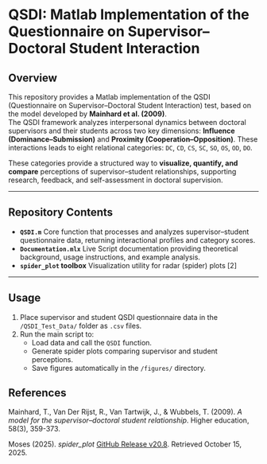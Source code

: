 # QSDI: Matlab Implementation of the Questionnaire on Supervisor–Doctoral Student Interaction

## Overview
This repository provides a Matlab implementation of the QSDI (Questionnaire on Supervisor–Doctoral Student Interaction) test, based on the model developed by **Mainhard et al. (2009)**.  
The QSDI framework analyzes interpersonal dynamics between doctoral supervisors and their students across two key dimensions: **Influence (Dominance–Submission)** and **Proximity (Cooperation–Opposition)**. 
These interactions leads to eight relational categories:  `DC`, `CD`, `CS`, `SC`, `SO`, `OS`, `OD`, `DO`.

These categories provide a structured way to **visualize, quantify, and compare** perceptions of supervisor–student relationships, supporting research, feedback, and self-assessment in doctoral supervision.

---

## Repository Contents
- **`QSDI.m`**  Core function that processes and analyzes supervisor–student questionnaire data, returning interactional profiles and category scores.  
- **`Documentation.mlx`**  Live Script documentation providing theoretical background, usage instructions, and example analysis.  
- **`spider_plot` toolbox**  Visualization utility for radar (spider) plots [2] 
   
---

## Usage
1. Place supervisor and student QSDI questionnaire data in the `/QSDI_Test_Data/` folder as `.csv` files.  
2. Run the main script to:
   - Load data and call the `QSDI` function.  
   - Generate spider plots comparing supervisor and student perceptions.  
   - Save figures automatically in the `/figures/` directory.
  
## References

Mainhard, T., Van Der Rijst, R., Van Tartwijk, J., & Wubbels, T. (2009). *A model for the supervisor–doctoral student relationship*. Higher education, 58(3), 359-373.

Moses (2025). *spider_plot* [GitHub Release v20.8](https://github.com/NewGuy012/spider_plot/releases/tag/20.8). Retrieved October 15, 2025. 

